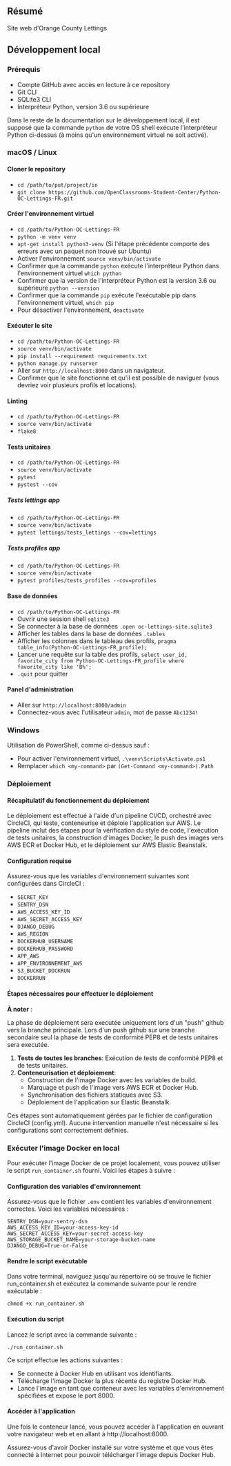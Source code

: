 ## Résumé

Site web d'Orange County Lettings

## Développement local

### Prérequis

- Compte GitHub avec accès en lecture à ce repository
- Git CLI
- SQLite3 CLI
- Interpréteur Python, version 3.6 ou supérieure

Dans le reste de la documentation sur le développement local, il est supposé que la commande `python` de votre OS shell exécute l'interpréteur Python ci-dessus (à moins qu'un environnement virtuel ne soit activé).

### macOS / Linux

#### Cloner le repository

- `cd /path/to/put/project/in`
- `git clone https://github.com/OpenClassrooms-Student-Center/Python-OC-Lettings-FR.git`

#### Créer l'environnement virtuel

- `cd /path/to/Python-OC-Lettings-FR`
- `python -m venv venv`
- `apt-get install python3-venv` (Si l'étape précédente comporte des erreurs avec un paquet non trouvé sur Ubuntu)
- Activer l'environnement `source venv/bin/activate`
- Confirmer que la commande `python` exécute l'interpréteur Python dans l'environnement virtuel
`which python`
- Confirmer que la version de l'interpréteur Python est la version 3.6 ou supérieure `python --version`
- Confirmer que la commande `pip` exécute l'exécutable pip dans l'environnement virtuel, `which pip`
- Pour désactiver l'environnement, `deactivate`

#### Exécuter le site

- `cd /path/to/Python-OC-Lettings-FR`
- `source venv/bin/activate`
- `pip install --requirement requirements.txt`
- `python manage.py runserver`
- Aller sur `http://localhost:8000` dans un navigateur.
- Confirmer que le site fonctionne et qu'il est possible de naviguer (vous devriez voir plusieurs profils et locations).

#### Linting

- `cd /path/to/Python-OC-Lettings-FR`
- `source venv/bin/activate`
- `flake8`

#### Tests unitaires

- `cd /path/to/Python-OC-Lettings-FR`
- `source venv/bin/activate`
- `pytest`
- `pystest --cov`

##### Tests lettings app

- `cd /path/to/Python-OC-Lettings-FR`
- `source venv/bin/activate`
- `pytest lettings/tests_lettings --cov=lettings`

##### Tests profiles app

- `cd /path/to/Python-OC-Lettings-FR`
- `source venv/bin/activate`
- `pytest profiles/tests_profiles --cov=profiles`

#### Base de données

- `cd /path/to/Python-OC-Lettings-FR`
- Ouvrir une session shell `sqlite3`
- Se connecter à la base de données `.open oc-lettings-site.sqlite3`
- Afficher les tables dans la base de données `.tables`
- Afficher les colonnes dans le tableau des profils, `pragma table_info(Python-OC-Lettings-FR_profile);`
- Lancer une requête sur la table des profils, `select user_id, favorite_city from
  Python-OC-Lettings-FR_profile where favorite_city like 'B%';`
- `.quit` pour quitter

#### Panel d'administration

- Aller sur `http://localhost:8000/admin`
- Connectez-vous avec l'utilisateur `admin`, mot de passe `Abc1234!`

### Windows

Utilisation de PowerShell, comme ci-dessus sauf :

- Pour activer l'environnement virtuel, `.\venv\Scripts\Activate.ps1` 
- Remplacer `which <my-command>` par `(Get-Command <my-command>).Path`

### Déploiement

#### Récapitulatif du fonctionnement du déploiement

Le déploiement est effectué à l'aide d'un pipeline CI/CD, orchestré avec CircleCI, qui teste, conteneurise et déploie l'application sur AWS. Le pipeline inclut des étapes pour la vérification du style de code, l'exécution de tests unitaires, la construction d'images Docker, le push des images vers AWS ECR et Docker Hub, et le déploiement sur AWS Elastic Beanstalk.

#### Configuration requise

Assurez-vous que les variables d'environnement suivantes sont configurées dans CircleCI :

- `SECRET_KEY`
- `SENTRY_DSN`
- `AWS_ACCESS_KEY_ID`
- `AWS_SECRET_ACCESS_KEY`
- `DJANGO_DEBUG`
- `AWS_REGION`
- `DOCKERHUB_USERNAME`
- `DOCKERHUB_PASSWORD`
- `APP_AWS`
- `APP_ENVIRONNEMENT_AWS`
- `S3_BUCKET_DOCKRUN`
- `DOCKERRUN`

#### Étapes nécessaires pour effectuer le déploiement

<b>À noter</b> : 

La phase de déploiement sera executée uniquement lors d'un "push" github vers la branche principale. Lors d'un push github sur une branche secondaire seul la phase de tests de conformité PEP8 et de tests unitaires sera executée.

1. **Tests de toutes les branches**: Exécution de tests de conformité PEP8 et de tests unitaires.
2. **Conteneurisation et déploiement**:
   - Construction de l'image Docker avec les variables de build.
   - Marquage et push de l'image vers AWS ECR et Docker Hub.
   - Synchronisation des fichiers statiques avec S3.
   - Déploiement de l'application sur Elastic Beanstalk.

Ces étapes sont automatiquement gérées par le fichier de configuration CircleCI (config.yml). Aucune intervention manuelle n'est nécessaire si les configurations sont correctement définies.

### Exécuter l'image Docker en local

Pour exécuter l'image Docker de ce projet localement, vous pouvez utiliser le script `run_container.sh` fourni. Voici les étapes à suivre :

#### Configuration des variables d'environnement
Assurez-vous que le fichier `.env` contient les variables d'environnement correctes. Voici les variables nécessaires :
```
SENTRY_DSN=your-sentry-dsn
AWS_ACCESS_KEY_ID=your-access-key-id
AWS_SECRET_ACCESS_KEY=your-secret-access-key
AWS_STORAGE_BUCKET_NAME=your-storage-bucket-name
DJANGO_DEBUG=True-or-False
```

#### Rendre le script exécutable

Dans votre terminal, naviguez jusqu'au répertoire où se trouve le fichier run_container.sh et exécutez la commande suivante pour le rendre exécutable :

```
chmod +x run_container.sh
```

#### Exécution du script

Lancez le script avec la commande suivante :

```
./run_container.sh
```

Ce script effectue les actions suivantes :

* Se connecte à Docker Hub en utilisant vos identifiants.
* Télécharge l'image Docker la plus récente du registre Docker Hub.
* Lance l'image en tant que conteneur avec les variables d'environnement spécifiées et expose le port 8000.

#### Accéder à l'application

Une fois le conteneur lancé, vous pouvez accéder à l'application en ouvrant votre navigateur web et en allant à http://localhost:8000.

Assurez-vous d'avoir Docker installé sur votre système et que vous êtes connecté à Internet pour pouvoir télécharger l'image depuis Docker Hub.
